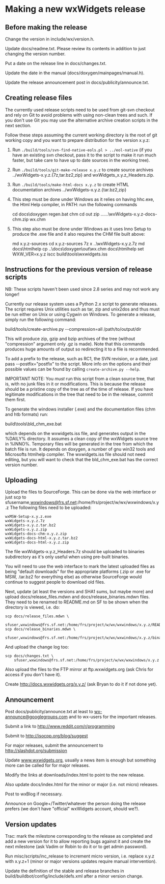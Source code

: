 Making a new wxWidgets release
==============================

Before making the release
-------------------------

Change the version in include/wx/version.h.

Update docs/readme.txt. Please review its contents in addition to just
changing the version number.

Put a date on the release line in docs/changes.txt.

Update the date in the manual (docs/doxygen/mainpages/manual.h).

Update the release announcement post in docs/publicity/announce.txt.


Creating release files
----------------------

The currently used release scripts need to be used from git-svn checkout and
rely on Git to avoid problems with using non-clean trees and such. If you don't
use Git you may use the alternative archive creation scripts in the next
section.

Follow these steps assuming the current working directory is the root of git
working copy and you want to prepare distribution for the version x.y.z:

1. Run `./build/tools/svn-find-native-eols.pl > ../eol-native` (if you have
   an existing svn checkout, pass it to the script to make it run much faster,
   but take care to have up to date sources in the working tree).

2. Run `./build/tools/git-make-release x.y.z` to create source archives
   ../wxWidgets-x.y.z.{7z,tar.bz2,zip} and wxWidgets_x.y.z_Headers.zip.

3. Run `./build/tools/make-html-docs x.y.z` to create HTML documentation
   archives ../wxWidgets-x.y.z.{tar.bz2,zip}

4. This step must be done under Windows as it relies on having hhc.exe, the
   Html Help compiler, in PATH: run the following commands

    cd docs\doxygen
    regen.bat chm
    cd out
    zip ..\..\..\wxWidgets-x.y.z-docs-chm.zip wx.chm

5. This step also must be done under Windows as it uses Inno Setup to produce
   the .exe file and it also requires the CHM file built above:

    md x.y.z-sources
    cd x.y.z-sources
    7z x ..\wxWidgets-x.y.z.7z
    md docs\htmlhelp
    cp ..\docs\doxygen\out\wx.chm docs\htmlhelp
    set WXW_VER=x.y.z
    iscc build\tools\wxwidgets.iss



Instructions for the previous version of release scripts
--------------------------------------------------------

NB: These scripts haven't been used since 2.8 series and may not work any longer!

Currently our release system uses a Python 2.x script to generate releases.
The script requires Unix utilities such as tar, zip and unix2dos and thus must
be run either on Unix or using Cygwin on Windows. To generate a release, simply
run the following command:

build/tools/create-archive.py --compression=all /path/to/output/dir

This will produce zip, gzip and bzip archives of the tree (without
"compression" argument only .gz is made). Note that this commands produces huge
amounts of output so redirecting it to a file is recommended.

To add a prefix to the release, such as RC1, the SVN revision, or a date, just
pass --postfix="postfix" to the script. More info on the options and their
possible values can be found by calling `create-archive.py --help`.

IMPORTANT NOTE: You *must* run this script from a clean source tree, that is,
          with no junk files in it or modifications. This is because the
          release should be a pristine copy of the tree as of the time of
          release. If you have legitimate modifications in the tree that need
          to be in the release, commit them first.

To generate the windows installer (.exe) and the documentation files (chm and htb formats)
run:

build\tools\bld_chm_exe.bat

which depends on the wxwidgets.iss file, and generates output in the %DAILY% directory. It 
assumes a clean copy of the wxWidgets source tree in %INNO%. Temporary files will be generated 
in the tree from which the batch file is run. It depends on doxygen, a number of gnu
win32 tools and Microsofts htmlhelp compiler. The wxwidgets.iss file should not need 
editing, but you will want to check that the bld_chm_exe.bat has the correct version number.



Uploading
---------

Upload the files to SourceForge. This can be done via the web interface or just
scp to sfusername,wxwindows@frs.sf.net:/home/frs/project/w/wx/wxwindows/x.y.z
The following files need to be uploaded:

    wxMSW-Setup-x.y.z.exe
    wxWidgets-x.y.z.7z
    wxWidgets-x.y.z.tar.bz2
    wxWidgets-x.y.z.zip
    wxWidgets-docs-chm-x.y.z.zip
    wxWidgets-docs-html-x.y.z.tar.bz2
    wxWidgets-docs-html-x.y.z.zip

The file wxWidgets-x.y.z_Headers.7z should be uploaded to binaries
subdirectory as it's only useful when using pre-built binaries.

You will need to use the web interface to mark the latest uploaded files as
being "default downloads" for the appropriate platforms (.zip or .exe for MSW,
.tar.bz2 for everything else) as otherwise SourceForge would continue to suggest
people to download old files.

Next, update (at least the versions and SHA1 sums, but maybe more) and upload
docs/release_files.mdwn and docs/release_binaries.mdwn files. They need to be
renamed to README.md on SF to be shown when the directory is viewed, i.e. do:

    scp docs/release_files.mdwn \
        sfuser,wxwindows@frs.sf.net:/home/frs/project/w/wx/wxwindows/x.y.z/README.md
    scp docs/release_binaries.mdwn \
        sfuser,wxwindows@frs.sf.net:/home/frs/project/w/wx/wxwindows/x.y.z/binaries/README.md

And upload the change log too:

    scp docs/changes.txt \
        sfuser,wxwindows@frs.sf.net:/home/frs/project/w/wx/wxwindows/x.y.z


Also upload the files to the FTP mirror at ftp.wxwidgets.org (ask Chris for
access if you don't have it).

Create http://docs.wxwidgets.org/x.y.z/ (ask Bryan to do it if not done yet).


Announcement
------------

Post docs/publicity/announce.txt at least to wx-announce@googlegroups.com and
to wx-users for the important releases.

Submit a link to http://www.reddit.com/r/programming

Submit to http://isocpp.org/blog/suggest

For major releases, submit the announcement to http://slashdot.org/submission

Update www.wxwidgets.org, usually a news item is enough but something more can
be called for for major releases.

Modify the links at downloads/index.html to point to the new release.

Also update docs/index.html for the minor or major (i.e. not micro) releases.

Post to wxBlog if necessary.

Announce on Google+/Twitter/whatever the person doing the release prefers (we
don't have "official" wxWidgets account, should we?).


Version updates
---------------

Trac: mark the milestone corresponding to the release as completed and add a
new version for it to allow reporting bugs against it and create the next
milestone (ask Vadim or Robin to do it or to get admin password).

Run misc/scripts/inc_release to increment micro version, i.e. replace x.y.z
with x.y.z+1 (minor or major versions updates require manual intervention).

Update the definition of the stable and release branches in
build/buildbot/config/include/defs.xml after a minor version change.
